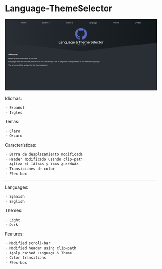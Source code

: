 # Language-ThemeSelector
![](https://github.com/cristiansevillano/Language-ThemeSelector/blob/master/L%26T_Selector.PNG)

Idiomas: 

    · Español
    · Inglés

Temas: 

    · Claro
    · Oscuro

Características:

    · Barra de desplazamiento modificada
    · Header modificado usando clip-path
    · Aplica el Idioma y Tema guardado
    · Transiciones de color
    · Flex-box
    
------------------------------------------

Languages: 

    · Spanish
    · English

Themes: 

    · Light
    · Dark

Features:
 
    · Modified scroll-bar
    · Modified header using clip-path
    · Apply cached Language & Theme
    · Color transitions
    · Flex-box
  



